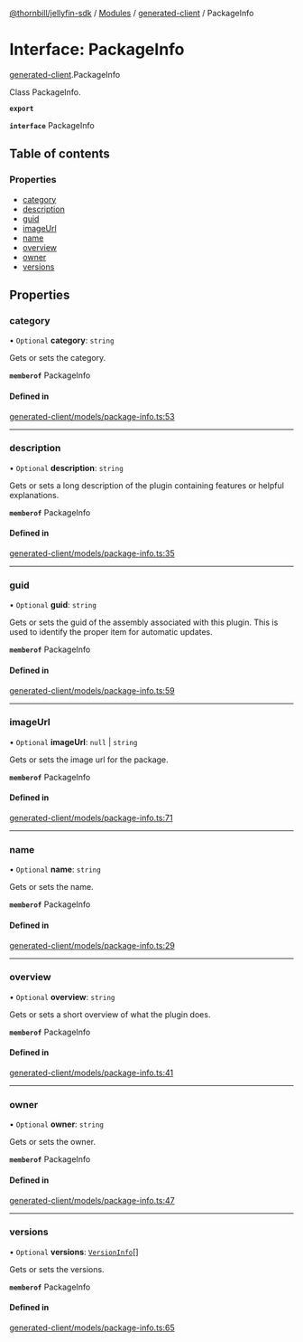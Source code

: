 [@thornbill/jellyfin-sdk](../README.md) / [Modules](../modules.md) / [generated-client](../modules/generated_client.md) / PackageInfo

# Interface: PackageInfo

[generated-client](../modules/generated_client.md).PackageInfo

Class PackageInfo.

**`export`**

**`interface`** PackageInfo

## Table of contents

### Properties

- [category](generated_client.PackageInfo.md#category)
- [description](generated_client.PackageInfo.md#description)
- [guid](generated_client.PackageInfo.md#guid)
- [imageUrl](generated_client.PackageInfo.md#imageurl)
- [name](generated_client.PackageInfo.md#name)
- [overview](generated_client.PackageInfo.md#overview)
- [owner](generated_client.PackageInfo.md#owner)
- [versions](generated_client.PackageInfo.md#versions)

## Properties

### category

• `Optional` **category**: `string`

Gets or sets the category.

**`memberof`** PackageInfo

#### Defined in

[generated-client/models/package-info.ts:53](https://github.com/jellyfin/jellyfin-sdk-typescript/blob/7402732/src/generated-client/models/package-info.ts#L53)

___

### description

• `Optional` **description**: `string`

Gets or sets a long description of the plugin containing features or helpful explanations.

**`memberof`** PackageInfo

#### Defined in

[generated-client/models/package-info.ts:35](https://github.com/jellyfin/jellyfin-sdk-typescript/blob/7402732/src/generated-client/models/package-info.ts#L35)

___

### guid

• `Optional` **guid**: `string`

Gets or sets the guid of the assembly associated with this plugin.  This is used to identify the proper item for automatic updates.

**`memberof`** PackageInfo

#### Defined in

[generated-client/models/package-info.ts:59](https://github.com/jellyfin/jellyfin-sdk-typescript/blob/7402732/src/generated-client/models/package-info.ts#L59)

___

### imageUrl

• `Optional` **imageUrl**: ``null`` \| `string`

Gets or sets the image url for the package.

**`memberof`** PackageInfo

#### Defined in

[generated-client/models/package-info.ts:71](https://github.com/jellyfin/jellyfin-sdk-typescript/blob/7402732/src/generated-client/models/package-info.ts#L71)

___

### name

• `Optional` **name**: `string`

Gets or sets the name.

**`memberof`** PackageInfo

#### Defined in

[generated-client/models/package-info.ts:29](https://github.com/jellyfin/jellyfin-sdk-typescript/blob/7402732/src/generated-client/models/package-info.ts#L29)

___

### overview

• `Optional` **overview**: `string`

Gets or sets a short overview of what the plugin does.

**`memberof`** PackageInfo

#### Defined in

[generated-client/models/package-info.ts:41](https://github.com/jellyfin/jellyfin-sdk-typescript/blob/7402732/src/generated-client/models/package-info.ts#L41)

___

### owner

• `Optional` **owner**: `string`

Gets or sets the owner.

**`memberof`** PackageInfo

#### Defined in

[generated-client/models/package-info.ts:47](https://github.com/jellyfin/jellyfin-sdk-typescript/blob/7402732/src/generated-client/models/package-info.ts#L47)

___

### versions

• `Optional` **versions**: [`VersionInfo`](generated_client.VersionInfo.md)[]

Gets or sets the versions.

**`memberof`** PackageInfo

#### Defined in

[generated-client/models/package-info.ts:65](https://github.com/jellyfin/jellyfin-sdk-typescript/blob/7402732/src/generated-client/models/package-info.ts#L65)
